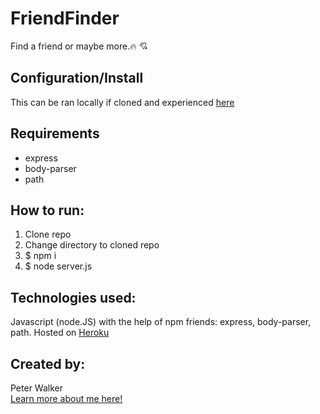 # FriendFinder
Find a friend or maybe more.🔥 💘 

## Configuration/Install
This can be ran locally if cloned and experienced [here](https://damp-harbor-89405.herokuapp.com/)

## Requirements
* express
* body-parser
* path

## How to run:
1. Clone repo
2. Change directory to cloned repo
3. $ npm i
4. $ node server.js
  
## Technologies used:
Javascript (node.JS) with the help of npm friends: express, body-parser, path. Hosted on [Heroku](https://www.heroku.com/)

## Created by: 
Peter Walker  
[Learn more about me here!](https://peter-walker-react-portfolio.herokuapp.com/)
